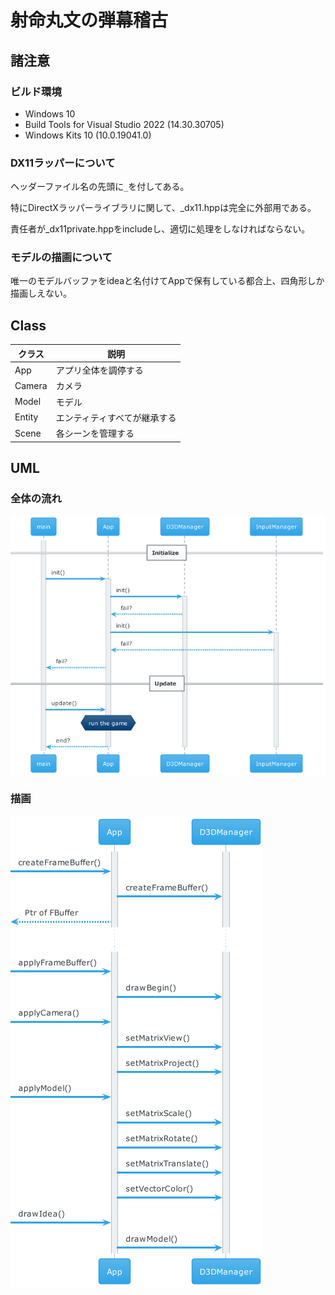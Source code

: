 # 射命丸文の弾幕稽古

## 諸注意

### ビルド環境

* Windows 10
* Build Tools for Visual Studio 2022 (14.30.30705)
* Windows Kits 10 (10.0.19041.0)

### DX11ラッパーについて

ヘッダーファイル名の先頭に`_`を付してある。

特にDirectXラッパーライブラリに関して、_dx11.hppは完全に外部用である。

責任者が_dx11private.hppをincludeし、適切に処理をしなければならない。

### モデルの描画について

唯一のモデルバッファをideaと名付けてAppで保有している都合上、四角形しか描画しえない。

## Class

| クラス | 説明 |
| ----- | ---------- |
| App | アプリ全体を調停する |
| Camera | カメラ |
| Model | モデル |
| Entity | エンティティすべてが継承する |
| Scene | 各シーンを管理する |

## UML

### 全体の流れ

![Initialize](uml/uml.png)

### 描画

![Draw](uml/uml_001.png)